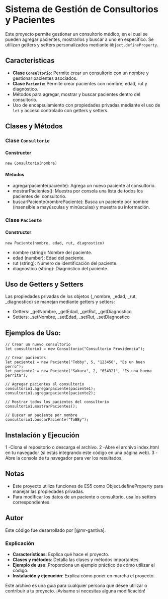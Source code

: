 # Sistema de Gestión de Consultorios y Pacientes

Este proyecto permite gestionar un consultorio médico, en el cual se pueden agregar pacientes, mostrarlos y buscar a uno en específico. Se utilizan getters y setters personalizados mediante `Object.defineProperty`.

## Características

- **Clase `Consultorio`:** Permite crear un consultorio con un nombre y gestionar pacientes asociados.
- **Clase `Paciente`:** Permite crear pacientes con nombre, edad, rut y diagnóstico.
- Métodos para agregar, mostrar y buscar pacientes dentro del consultorio.
- Uso de encapsulamiento con propiedades privadas mediante el uso de `let` y acceso controlado con getters y setters.

## Clases y Métodos

### Clase `Consultorio`

#### Constructor
```
new Consultorio(nombre)
```


#### Métodos
- agregarpaciente(paciente): Agrega un nuevo paciente al consultorio.
- mostrarPacientes(): Muestra por consola una lista de todos los pacientes del consultorio.
- buscarPaciente(nombrePaciente): Busca un paciente por nombre (insensible a mayúsculas y minúsculas) y muestra su información.

### Clase `Paciente`
#### Constructor
```
new Paciente(nombre, edad, rut, diagnostico)
```
- nombre (string): Nombre del paciente.
- edad (number): Edad del paciente.
- rut (string): Número de identificación del paciente.
- diagnostico (string): Diagnóstico del paciente.

## Uso de Getters y Setters
Las propiedades privadas de los objetos (_nombre, _edad, _rut, _diagnostico) se manejan mediante getters y setters:

- Getters: _getNombre, _getEdad, _getRut, _getDiagnostico
- Setters: _setNombre, _setEdad, _setRut, _setDiagnostico

## Ejemplos de Uso:
```
// Crear un nuevo consultorio
let consultorio1 = new Consultorio("Consultorio Providencia");

// Crear pacientes
let paciente1 = new Paciente("Tobby", 5, "123456", "Es un buen perro");
let paciente2 = new Paciente("Sakura", 2, "654321", "Es una buena perrita");

// Agregar pacientes al consultorio
consultorio1.agregarpaciente(paciente1);
consultorio1.agregarpaciente(paciente2);

// Mostrar todos los pacientes del consultorio
consultorio1.mostrarPacientes();

// Buscar un paciente por nombre
consultorio1.buscarPaciente("ToBBy");
```
## Instalación y Ejecución

1 -Clona el repositorio o descarga el archivo.
2 -Abre el archivo index.html en tu navegador (si estás integrando este código en una página web).
3 -Abre la consola de tu navegador para ver los resultados.


## Notas
- Este proyecto utiliza funciones de ES5 como Object.defineProperty para manejar las propiedades privadas.
- Para modificar los datos de un paciente o consultorio, usa los setters correspondientes.

## Autor
Este código fue desarrollado por [@mr-gantiva].


### Explicación
- **Características**: Explica qué hace el proyecto.
- **Clases y métodos**: Detalla las clases y métodos importantes.
- **Ejemplo de uso**: Proporciona un ejemplo práctico de cómo utilizar el código.
- **Instalación y ejecución**: Explica cómo poner en marcha el proyecto.

Este archivo es una guía para cualquier persona que desee utilizar o contribuir a tu proyecto. ¡Avísame si necesitas alguna modificación!




